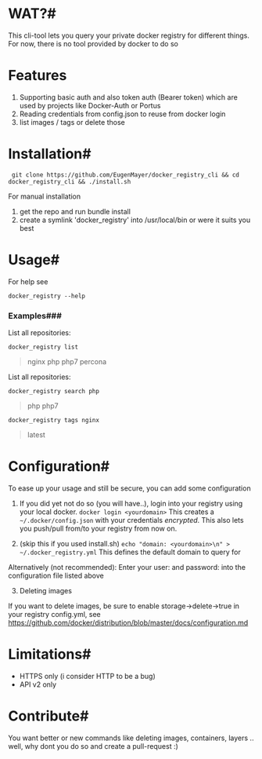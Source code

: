 # WAT?#
This cli-tool lets you query your private docker registry for different things. For now, there is no tool provided by docker to do so 

# Features #

1. Supporting basic auth and also token auth (Bearer token) which are used by projects like Docker-Auth or Portus
2. Reading credentials from config.json to reuse from docker login
3. list images / tags or delete those

# Installation#

     git clone https://github.com/EugenMayer/docker_registry_cli && cd docker_registry_cli && ./install.sh

For manual installation

1. get the repo and run bundle install
2. create a symlink 'docker_registry' into /usr/local/bin or were it suits you best

# Usage#

For help see

    docker_registry --help


### Examples###
List all repositories: 


    docker_registry list

> nginx
> php
> php7
> percona

List all repositories: 

    docker_registry search php

> php
> php7

    docker_registry tags nginx

> latest

# Configuration#
To ease up your usage and still be secure, you can add some configuration

1. If you did yet not do so (you will have..), login into your registry using your local docker.
`
docker login <yourdomain>
`
This creates a `~/.docker/config.json` with your credentials *encrypted*. This also lets you push/pull from/to your registry from now on.


2. (skip this if you used install.sh)
`
echo "domain: <yourdomain>\n" > ~/.docker_registry.yml
`
This defines the default domain to query for

Alternatively (not recommended):
Enter your user: and password: into the configuration file listed above

3. Deleting images

If you want to delete images, be sure to enable storage->delete->true in your registry config.yml, see https://github.com/docker/distribution/blob/master/docs/configuration.md

# Limitations#

- HTTPS only (i consider HTTP to be a bug)
- API v2 only

# Contribute#
You want better or new commands like deleting images, containers, layers .. well, why dont you do so and create a pull-request :)